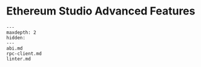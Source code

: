 # Ethereum Studio Advanced Features



```{toctree}
---
maxdepth: 2
hidden:
---
abi.md
rpc-client.md
linter.md
```

